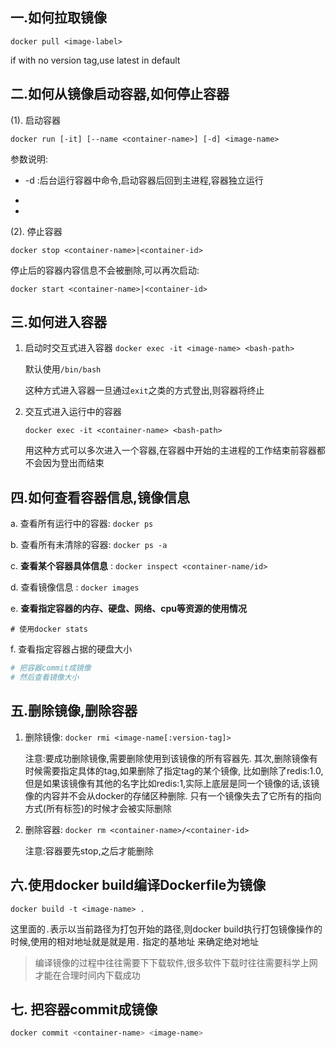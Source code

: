 ## 一.如何拉取镜像

`docker pull <image-label>`

if with no version tag,use latest in default

## 二.如何从镜像启动容器,如何停止容器

(1). 启动容器

`docker run [-it] [--name <container-name>] [-d] <image-name>`

参数说明:

* -d :后台运行容器中命令,启动容器后回到主进程,容器独立运行

* 

* 

(2). 停止容器

`docker stop <container-name>|<container-id>`

停止后的容器内容信息不会被删除,可以再次启动:

`docker start <container-name>|<container-id>`

## 三.如何进入容器

1. 启动时交互式进入容器
   `docker exec -it <image-name> <bash-path>`

    默认使用`/bin/bash`

   这种方式进入容器一旦通过`exit`之类的方式登出,则容器将终止

2. 交互式进入运行中的容器

   `docker exec -it <container-name> <bash-path>`

   用这种方式可以多次进入一个容器,在容器中开始的主进程的工作结束前容器都不会因为登出而结束

## 四.如何查看容器信息,镜像信息

a. 查看所有运行中的容器: `docker ps`

b. 查看所有未清除的容器: `docker ps -a`

c. **查看某个容器具体信息** : `docker inspect <container-name/id>`

d. 查看镜像信息 : `docker images`

e. **查看指定容器的内存、硬盘、网络、cpu等资源的使用情况** 
```
# 使用docker stats
```
f. 查看指定容器占据的硬盘大小
   
```bash
# 把容器commit成镜像
# 然后查看镜像大小
```

## 五.删除镜像,删除容器

1. 删除镜像: `docker rmi <image-name[:version-tag]>`

   注意:要成功删除镜像,需要删除使用到该镜像的所有容器先.
   其次,删除镜像有时候需要指定具体的tag,如果删除了指定tag的某个镜像,
   比如删除了redis:1.0,但是如果该镜像有其他的名字比如redis:1,实际上底层是同一个镜像的话,该镜像的内容并不会从docker的存储区种删除.
   只有一个镜像失去了它所有的指向方式(所有标签)的时候才会被实际删除

2. 删除容器: `docker rm <container-name>/<container-id>`

   注意:容器要先stop,之后才能删除

## 六.使用docker build编译Dockerfile为镜像

`docker build -t <image-name> .`

这里面的`.`表示以当前路径为打包开始的路径,则docker build执行打包镜像操作的时候,使用的相对地址就是就是用`.` 指定的基地址 来确定绝对地址

> 编译镜像的过程中往往需要下下载软件,很多软件下载时往往需要科学上网才能在合理时间内下载成功


## 七. 把容器commit成镜像

```sh
docker commit <container-name> <image-name>
```